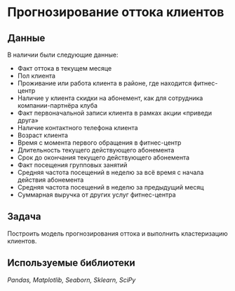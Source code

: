# Прогнозирование оттока клиентов
## Данные
В наличии были следующие данные:
 - Факт оттока в текущем месяце
 - Пол клиента
 - Проживание или работа клиента в районе, где находится фитнес-центр
 - Наличие у клиента скидки на абонемент, как для сотрудника компании-партнёра клуба
 - Факт первоначальной записи клиента в рамках акции «приведи друга»
 - Наличие контактного телефона клиента
 - Возраст клиента
 - Время с момента первого обращения в фитнес-центр
 - Длительность текущего действующего абонемента
 - Срок до окончания текущего действующего абонемента
 - Факт посещения групповых занятий
 - Средняя частота посещений в неделю за всё время с начала действия абонемента
 - Средняя частота посещений в неделю за предыдущий месяц
 - Суммарная выручка от других услуг фитнес-центра
 
 
## Задача
Построить модель прогнозирования оттока и выполнить кластеризацию клиентов.
## Используемые библиотеки
*Pandas, Matplotlib, Seaborn, Sklearn, SciPy*
